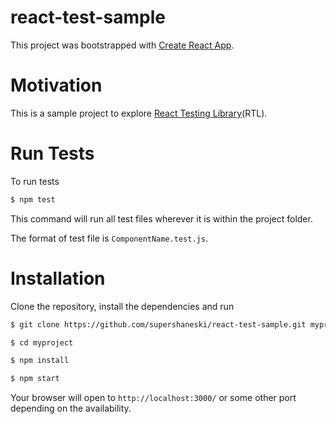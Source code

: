 react-test-sample
=======

This project was bootstrapped with [Create React App](https://github.com/facebook/create-react-app).

# Motivation

This is a sample project to explore [React Testing Library](https://testing-library.com/docs/react-testing-library/intro/)(RTL).

# Run Tests

To run tests

```sh
$ npm test
```

This command will run all test files wherever it is within the project folder.

The format of test file is `ComponentName.test.js`.

# Installation

Clone the repository, install the dependencies and run

```sh
$ git clone https://github.com/supershaneski/react-test-sample.git myproject

$ cd myproject

$ npm install

$ npm start
```

Your browser will open to `http://localhost:3000/` or some other port depending on the availability.